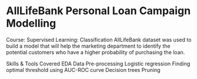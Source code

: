 # AllLifeBank Personal Loan Campaign Modelling
Course: Supervised Learning: Classification
AllLifeBank dataset was used to build a model that will help the marketing department to identify the potential customers who have a higher probability of purchasing the loan.

Skills & Tools Covered
EDA
Data Pre-processing
Logistic regression
Finding optimal threshold using AUC-ROC curve
Decision trees
Pruning
